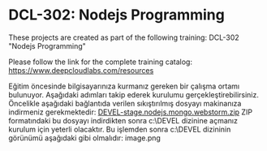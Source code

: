 # DCL-302: Nodejs Programming
These projects are created as part of the following training: DCL-302 "Nodejs Programming"

Please follow the link for the complete training catalog: https://www.deepcloudlabs.com/resources

Eğitim öncesinde bilgisayarınıza kurmanız gereken bir çalışma ortamı bulunuyor. Aşağıdaki adımları takip ederek kurulumu gerçekleştirebilirsiniz. Öncelikle aşağıdaki bağlantıda verilen sıkıştırılmış dosyayı makinanıza indirmeniz gerekmektedir:
[DEVEL-stage.nodejs.mongo.webstorm.zip](https://www.deepcloudlabs.com/software/DEVEL-stage.nodejs.mongo.webstorm.zip) 
ZIP formatındaki bu dosyayı indirdikten sonra c:\DEVEL dizinine açmanız kurulum için yeterli olacaktır. Bu işlemden sonra c:\DEVEL dizininin görünümü aşağıdaki gibi olmalıdır:
image.png
